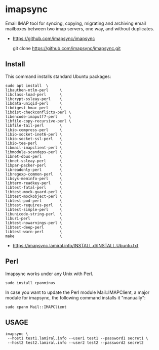 # imapsync

Email IMAP tool for syncing, copying, migrating and archiving email mailboxes
between two imap servers, one way, and without duplicates.

* <https://github.com/imapsync/imapsync>

    git clone https://github.com/imapsync/imapsync.git

## Install

This command installs standard Ubuntu packages:

    sudo apt install  \
    libauthen-ntlm-perl     \
    libclass-load-perl      \
    libcrypt-ssleay-perl    \
    libdata-uniqid-perl     \
    libdigest-hmac-perl     \
    libdist-checkconflicts-perl \
    libencode-imaputf7-perl     \
    libfile-copy-recursive-perl \
    libfile-tail-perl       \
    libio-compress-perl     \
    libio-socket-inet6-perl \
    libio-socket-ssl-perl   \
    libio-tee-perl          \
    libmail-imapclient-perl \
    libmodule-scandeps-perl \
    libnet-dbus-perl        \
    libnet-ssleay-perl      \
    libpar-packer-perl      \
    libreadonly-perl        \
    libregexp-common-perl   \
    libsys-meminfo-perl     \
    libterm-readkey-perl    \
    libtest-fatal-perl      \
    libtest-mock-guard-perl \
    libtest-mockobject-perl \
    libtest-pod-perl        \
    libtest-requires-perl   \
    libtest-simple-perl     \
    libunicode-string-perl  \
    liburi-perl             \
    libtest-nowarnings-perl \
    libtest-deep-perl       \
    libtest-warn-perl       \
    make                    \

* <https://imapsync.lamiral.info/INSTALL.d/INSTALL.Ubuntu.txt>

## Perl

Imapsync works under any Unix with Perl.

    sudo install cpanminus

In case you want to update the Perl module Mail::IMAPClient, a major module for imapsync, the following command installs it "manually":

    sudo cpanm Mail::IMAPClient


## USAGE

    imapsync \
     --host1 test1.lamiral.info --user1 test1 --password1 secret1 \
     --host2 test2.lamiral.info --user2 test2 --password2 secret2
